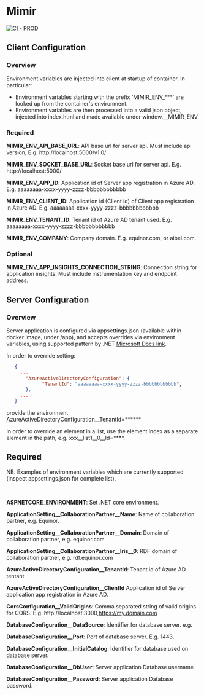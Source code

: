 # Mimir

[![CI - PROD](https://github.com/equinor/ti-spine-modelbuilder/actions/workflows/prod.yaml/badge.svg)](https://github.com/equinor/ti-spine-modelbuilder/actions/workflows/prod.yaml)




## Client Configuration


### Overview

Environment variables are injected into client at startup of container. In particular:

- Environment variables starting with the prefix 'MIMIR_ENV_***' are looked up from the container's environment.
- Environment variables are then processed into a valid json object, injected into index.html and made available under window.__MIMIR_ENV

### Required

**MIMIR_ENV_API_BASE_URL**: API base url for server api. Must include api version, E.g. http://localhost:5000/v1.0/

**MIMIR_ENV_SOCKET_BASE_URL**: Socket base url for server api. E.g. http://localhost:5000/

**MIMIR_ENV_APP_ID**: Application id of Server app registration in Azure AD. E.g. aaaaaaaa-xxxx-yyyy-zzzz-bbbbbbbbbbbb

**MIMIR_ENV_CLIENT_ID**: Application id (Client id) of Client app registration in Azure AD. E.g. aaaaaaaa-xxxx-yyyy-zzzz-bbbbbbbbbbbb

**MIMIR_ENV_TENANT_ID**: Tenant id of Azure AD tenant used. E.g. aaaaaaaa-xxxx-yyyy-zzzz-bbbbbbbbbbbb

**MIMIR_ENV_COMPANY**: Company domain. E.g. equinor.com, or aibel.com.

### Optional


**MIMIR_ENV_APP_INSIGHTS_CONNECTION_STRING**: Connection string for application insights. Must include instrumentation key and endpoint address.
## Server Configuration

### Overview

Server application is configured via appsettings.json (available within docker image, under /app), and accepts overrides via environment variables, using supported pattern by .NET [Microsoft Docs link](https://docs.microsoft.com/en-us/aspnet/core/fundamentals/configuration/?view=aspnetcore-6.0&viewFallbackFrom=aspnetcore-2.2#evcp).

In order to override setting:
 ```json
    {
      ...
        "AzureActiveDirectoryConfiguration": {  
              "TenantId": "aaaaaaaa-xxxx-yyyy-zzzz-bbbbbbbbbbbb",
        },
      ...
    }
```

provide the environment AzureActiveDirectoryConfiguration__TenantId=******

In order to override an element in a list, use the element index as a separate element in the path, e.g. xxx__list1__0__Id=****.


## Required

NB: Examples of environment variables which are currently supported (inspect appsettings.json for complete list).

<br>

**ASPNETCORE_ENVIRONMENT**: Set .NET core environment.

**ApplicationSetting__CollaborationPartner__Name**: Name of collaboration partner, e.g. Equinor.

**ApplicationSetting__CollaborationPartner__Domain**: Domain of collaboration partner, e.g. equinor.com

**ApplicationSetting__CollaborationPartner__Iris__0**: RDF domain of collaboration partner, e.g. rdf.equinor.com

**AzureActiveDirectoryConfiguration__TenantId**: Tenant id of Azure AD tentant.

**AzureActiveDirectoryConfiguration__ClientId** Application id of Server application app registration in Azure AD.

**CorsConfiguration__ValidOrigins**: Comma separated string of valid origins for CORS. E.g. http://localhost:3000,https://my.domain.com

**DatabaseConfiguration__DataSource**: Identifier for database server. e.g. 

**DatabaseConfiguration__Port**: Port of database server. E.g. 1443.

**DatabaseConfiguration__InitialCatalog**: Identifier for database used on database server. 

**DatabaseConfiguration__DbUser**: Server application Database username

**DatabaseConfiguration__Password**: Server application Database password.




